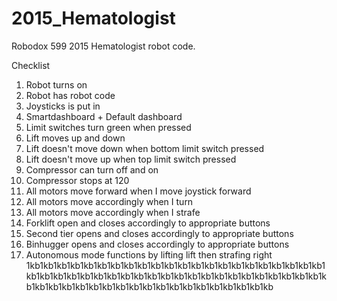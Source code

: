 # 2015_Hematologist
Robodox 599 2015 Hematologist robot code.

Checklist
  1. Robot turns on
  2. Robot has robot code
  3. Joysticks is put in
  4. Smartdashboard + Default dashboard
  5. Limit switches turn green when pressed
  6. Lift moves up and down
  7. Lift doesn't move down when bottom limit switch pressed
  8. Lift doesn't move up when top limit switch pressed
  10. Compressor can turn off and on
  11. Compressor stops at 120
  12. All motors move forward when I move joystick forward
  13. All motors move accordingly when I turn
  14. All motors move accordingly when I strafe
  15. Forklift open and closes accordingly to appropriate buttons
  16. Second tier opens and closes accordingly to appropriate buttons
  17. Binhugger opens and closes accordingly to appropriate buttons
  18. Autonomous mode functions by lifting lift then strafing right
1kb1kb1kb1kb1kb1kb1kb1kb1kb1kb1kb1kb1kb1kb1kb1kb1kb1kb1kb1kb1kb1kb1kb1kb1kb1kb1kb1kb1kb1kb1kb1kb1kb1kb1kb1kb1kb1kb1kb1kb1kb1kb1kb1kb1kb1kb1kb1kb1kb1kb1kb1kb1kb1kb1kb1kb1kb1kb1kb1kb1kb1kb1kb
